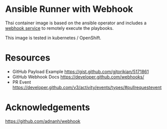 # Ansible Runner with Webhook
Thsi container image is based on the ansible operator and includes a [webhook service](https://github.com/adnanh/webhook) to remotely execute the playbooks. 

This image is tested in kubernetes / OpenShift. 

# Resources
- GitHub Payload Example
https://gist.github.com/gjtorikian/5171861
- GitHub Webhook Docs
https://developer.github.com/webhooks/
- PR Event
https://developer.github.com/v3/activity/events/types/#pullrequestevent


# Acknowledgements
https://github.com/adnanh/webhook